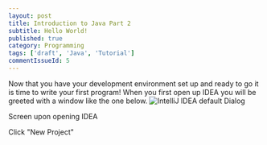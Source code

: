 ```yaml
---
layout: post
title: Introduction to Java Part 2
subtitle: Hello World!
published: true
category: Programming
tags: ['draft', 'Java', 'Tutorial']
commentIssueId: 5
---
```

Now that you have your development environment set up and ready to go it is time to write your first program! When you first open up IDEA you will be greeted with a window like the one below.
<img class="" src="/media/posts/5/01.png" alt="IntelliJ IDEA default Dialog" />
<p class="content-image-description">Screen upon opening IDEA</p>

Click "New Project"
